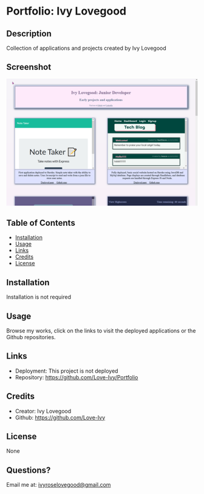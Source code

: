 # Portfolio: Ivy Lovegood
## Description
Collection of applications and projects created by Ivy Lovegood
## Screenshot 
![Screenshot](/assets/images/screenshot.png)
    

## Table of Contents
- [Installation](#installation)
- [Usage](#usage)
- [Links](#links)
- [Credits](#credits)
- [License](#license)

## Installation
Installation is not required

## Usage
Browse my works, click on the links to visit the deployed applications or the Github repositories.

## Links
- Deployment: This project is not deployed 
- Repository: https://github.com/Love-Ivy/Portfolio

## Credits
- Creator: Ivy Lovegood 
- Github: https://github.com/Love-Ivy

## License
None




## Questions?
Email me at: ivyroselovegood@gmail.com

